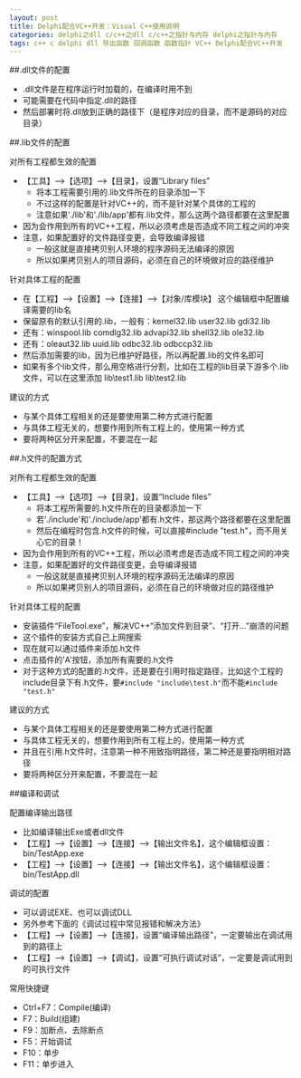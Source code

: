 ```yaml
---
layout: post
title: Delphi配合VC++开发：Visual C++使用说明
categories: delphi之dll c/c++之dll c/c++之指针与内存 delphi之指针与内存
tags: c++ c delphi dll 导出函数 回调函数 函数指针 VC++ Delphi配合VC++开发
---
```


##.dll文件的配置

* .dll文件是在程序运行时加载的，在编译时用不到
* 可能需要在代码中指定.dll的路径
* 然后部署时将.dll放到正确的路径下（是程序对应的目录，而不是源码的对应目录）

##.lib文件的配置

对所有工程都生效的配置

* 【工具】-->【选项】-->【目录】，设置“Library files”
  * 将本工程需要引用的.lib文件所在的目录添加一下
  * 不过这样的配置是针对VC++的，而不是针对某个具体的工程的
  * 注意如果'./lib'和'./lib/app'都有.lib文件，那么这两个路径都要在这里配置
* 因为会作用到所有的VC++工程，所以必须考虑是否造成不同工程之间的冲突
* 注意，如果配置好的文件路径变更，会导致编译报错
  * 一般这就是直接拷贝别人环境的程序源码无法编译的原因
  * 所以如果拷贝别人的项目源码，必须在自己的环境做对应的路径维护

针对具体工程的配置

* 在【工程】-->【设置】-->【连接】-->【对象/库模块】 这个编辑框中配置编译需要的lib名
* 保留原有的默认引用的.lib，一般有：kernel32.lib user32.lib gdi32.lib
* 还有：winspool.lib comdlg32.lib advapi32.lib shell32.lib ole32.lib
* 还有：oleaut32.lib uuid.lib odbc32.lib odbccp32.lib
* 然后添加需要的lib，因为已维护好路径，所以再配置.lib的文件名即可
* 如果有多个lib文件，那么用空格进行分割，比如在工程的lib目录下游多个.lib文件，可以在这里添加 lib\test1.lib lib\test2.lib

建议的方式

* 与某个具体工程相关的还是要使用第二种方式进行配置
* 与具体工程无关的，想要作用到所有工程上的，使用第一种方式
* 要将两种区分开来配置，不要混在一起

##.h文件的配置方式

对所有工程都生效的配置

* 【工具】-->【选项】-->【目录】，设置“Include files”
  * 将本工程所需要的.h文件所在的目录都添加一下
  * 若'./include'和'./include/app'都有.h文件，那这两个路径都要在这里配置
  * 然后在编程时包含.h文件的时候，可以直接#include "test.h"，而不用关心它的目录！
* 因为会作用到所有的VC++工程，所以必须考虑是否造成不同工程之间的冲突
* 注意，如果配置好的文件路径变更，会导编译报错
  * 一般这就是直接拷贝别人环境的程序源码无法编译的原因
  * 所以如果拷贝别人的项目源码，必须在自己的环境做对应的路径维护

针对具体工程的配置

* 安装插件“FileTool.exe”，解决VC++“添加文件到目录”、“打开...”崩溃的问题
* 这个插件的安装方式自己上网搜索
* 现在就可以通过插件来添加.h文件
* 点击插件的'A'按钮，添加所有需要的.h文件
* 对于这种方式的配置的.h文件，还是要在引用时指定路径，比如这个工程的include目录下有.h文件，要`#include "include\test.h"`而不能`#include "test.h"`

建议的方式

* 与某个具体工程相关的还是要使用第二种方式进行配置
* 与具体工程无关的，想要作用到所有工程上的，使用第一种方式
* 并且在引用.h文件时，注意第一种不用致指明路径，第二种还是要指明相对路径
* 要将两种区分开来配置，不要混在一起

##编译和调试

配置编译输出路径

* 比如编译输出Exe或者dll文件
* 【工程】-->【设置】-->【连接】-->【输出文件名】，这个编辑框设置：bin/TestApp.exe
* 【工程】-->【设置】-->【连接】-->【输出文件名】，这个编辑框设置：bin/TestApp.dll

调试的配置

* 可以调试EXE、也可以调试DLL
* 另外参考下面的《调试过程中常见报错和解决方法》
* 【工程】-->【设置】-->【连接】，设置“编译输出路径”，一定要输出在调试用到的路径上
* 【工程】-->【设置】-->【调试】，设置“可执行调试对话”，一定要是调试用到的可执行文件

常用快捷键

* Ctrl+F7：Compile(编译)
* F7：Build(组建)
* F9：加断点、去除断点
* F5：开始调试
* F10：单步
* F11：单步进入
